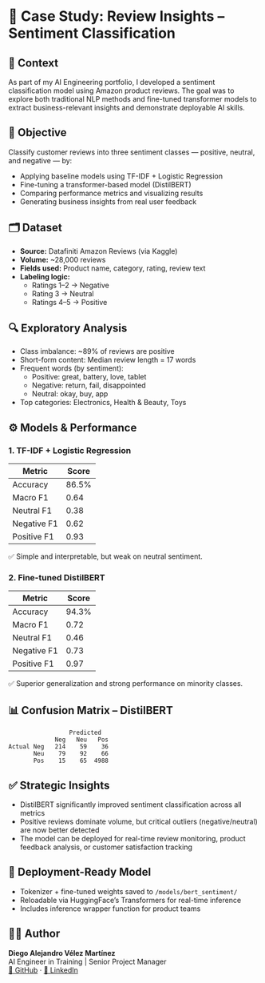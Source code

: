 
# 🧠 Case Study: Review Insights – Sentiment Classification

## 📌 Context
As part of my AI Engineering portfolio, I developed a sentiment classification model using Amazon product reviews. The goal was to explore both traditional NLP methods and fine-tuned transformer models to extract business-relevant insights and demonstrate deployable AI skills.

## 🎯 Objective
Classify customer reviews into three sentiment classes — positive, neutral, and negative — by:
- Applying baseline models using TF-IDF + Logistic Regression
- Fine-tuning a transformer-based model (DistilBERT)
- Comparing performance metrics and visualizing results
- Generating business insights from real user feedback

## 🗂 Dataset
- **Source:** Datafiniti Amazon Reviews (via Kaggle)
- **Volume:** ~28,000 reviews
- **Fields used:** Product name, category, rating, review text
- **Labeling logic:**
  - Ratings 1–2 → Negative
  - Rating 3 → Neutral
  - Ratings 4–5 → Positive

## 🔍 Exploratory Analysis
- Class imbalance: ~89% of reviews are positive
- Short-form content: Median review length = 17 words
- Frequent words (by sentiment):
  - Positive: great, battery, love, tablet
  - Negative: return, fail, disappointed
  - Neutral: okay, buy, app
- Top categories: Electronics, Health & Beauty, Toys

## ⚙️ Models & Performance

### 1. TF-IDF + Logistic Regression

| Metric     | Score   |
|------------|---------|
| Accuracy   | 86.5%   |
| Macro F1   | 0.64    |
| Neutral F1 | 0.38    |
| Negative F1| 0.62    |
| Positive F1| 0.93    |

✅ Simple and interpretable, but weak on neutral sentiment.

### 2. Fine-tuned DistilBERT

| Metric     | Score   |
|------------|---------|
| Accuracy   | 94.3%   |
| Macro F1   | 0.72    |
| Neutral F1 | 0.46    |
| Negative F1| 0.73    |
| Positive F1| 0.97    |

✅ Superior generalization and strong performance on minority classes.

## 📊 Confusion Matrix – DistilBERT

```
                 Predicted
             Neg   Neu   Pos
Actual Neg   214    59    36
       Neu    79    92    66
       Pos    15    65  4988
```

## ✅ Strategic Insights
- DistilBERT significantly improved sentiment classification across all metrics
- Positive reviews dominate volume, but critical outliers (negative/neutral) are now better detected
- The model can be deployed for real-time review monitoring, product feedback analysis, or customer satisfaction tracking

## 💾 Deployment-Ready Model
- Tokenizer + fine-tuned weights saved to `/models/bert_sentiment/`
- Reloadable via HuggingFace’s Transformers for real-time inference
- Includes inference wrapper function for product teams

## 👨‍💻 Author
**Diego Alejandro Vélez Martínez**  
AI Engineer in Training | Senior Project Manager  
[🔗 GitHub](https://github.com/diegoavelez) · [🔗 LinkedIn](https://linkedin.com/in/diegoavelezm)
